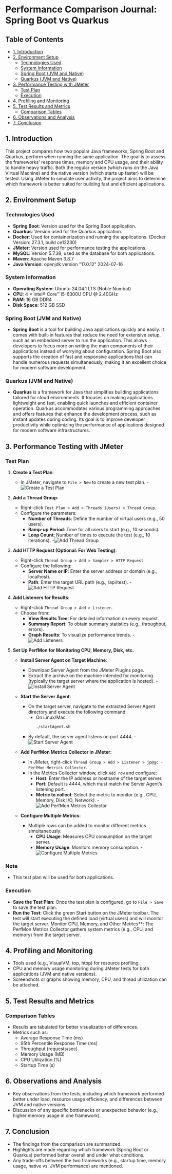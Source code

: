 # Performance Comparison Journal: Spring Boot vs Quarkus

## Table of Contents
- [1. Introduction](#1-introduction)
- [2. Environment Setup](#2-environment-setup)
  - [Technologies Used](#technologies-used)
  - [System Information](#system-information)
  - [Spring Boot (JVM and Native)](#spring-boot-jvm-and-native)
  - [Quarkus (JVM and Native)](#quarkus-jvm-and-native)
- [3. Performance Testing with JMeter](#3-performance-testing-with-jmeter)
  - [Test Plan](#test-plan)
  - [Execution](#execution)
- [4. Profiling and Monitoring](#4-profiling-and-monitoring)
- [5. Test Results and Metrics](#5-test-results-and-metrics)
  - [Comparison Tables](#comparison-tables)
- [6. Observations and Analysis](#6-observations-and-analysis)
- [7. Conclusion](#7-conclusion)

## 1. Introduction
This project compares how two popular Java frameworks, Spring Boot and Quarkus, perform when running the same application. The goal is to assess the frameworks' response times, memory and CPU usage, and their ability to handle heavy traffic. Both the regular version (which runs on the Java Virtual Machine) and the native version (which starts up faster) will be tested. Using JMeter to simulate user activity, the project aims to determine which framework is better suited for building fast and efficient applications.

## 2. Environment Setup

### Technologies Used
- **Spring Boot**: Version used for the Spring Boot application.
- **Quarkus**: Version used for the Quarkus application.
- **Docker**: Used for containerization and running the applications. (Docker Version: 27.3.1, build ce12230)
- **JMeter**: Version used for performance testing the applications.
- **MySQL**: Version 5.7.38, used as the database for both applications.
- **Maven**: Apache Maven 3.8.7
- **Java Version**: openjdk version "17.0.12" 2024-07-16

### System Information
- **Operating System**: Ubuntu 24.04.1 LTS (Noble Numbat)
- **CPU**: 4 × Intel® Core™ i5-6300U CPU @ 2.40GHz
- **RAM**: 16 GB DDR4
- **Disk Space**: 512 GB SSD

### Spring Boot (JVM and Native)
- **Spring Boot** is a tool for building Java applications quickly and easily. It comes with built-in features that reduce the need for extensive setup, such as an embedded server to run the application. This allows developers to focus more on writing the main components of their applications instead of worrying about configuration. Spring Boot also supports the creation of fast and responsive applications that can handle numerous requests simultaneously, making it an excellent choice for modern software development.

### Quarkus (JVM and Native)
- **Quarkus** is a framework for Java that simplifies building applications tailored for cloud environments. It focuses on making applications lightweight and fast, enabling quick launches and efficient container operation. Quarkus accommodates various programming approaches and offers features that enhance the development process, such as instant updates during coding. Its goal is to improve developer productivity while optimizing the performance of applications designed for modern software infrastructures.

## 3. Performance Testing with JMeter

### Test Plan
1. **Create a Test Plan**:
   - In JMeter, navigate to `File > New` to create a new test plan.
   -![Create a Test Plan](path/to/create_test_plan_screenshot.png)

2. **Add a Thread Group**:
   - Right-click `Test Plan > Add > Threads (Users) > Thread Group`.
   - Configure the parameters:
     - **Number of Threads**: Define the number of virtual users (e.g., 50 users).
     - **Ramp-up Period**: Time for all users to start (e.g., 10 seconds).
     - **Loop Count**: Number of times to execute the test (e.g., 10 iterations).
   -![Add Thread Group](path/to/add_thread_group_screenshot.png)

3. **Add HTTP Request (Optional: For Web Testing)**:
   - Right-click `Thread Group > Add > Sampler > HTTP Request`.
   - Configure the following:
     - **Server Name or IP**: Enter the server address or domain (e.g., localhost).
     - **Path**: Enter the target URL path (e.g., /api/test).
   -![Add HTTP Request](path/to/add_http_request_screenshot.png)

4. **Add Listeners for Results**:
   - Right-click `Thread Group > Add > Listener`.
   - Choose from:
     - **View Results Tree**: For detailed information on every request.
     - **Summary Report**: To obtain summary statistics (e.g., throughput, errors).
     - **Graph Results**: To visualize performance trends.
   -![Add Listeners](path/to/add_listeners_screenshot.png)

5. **Set Up PerfMon for Monitoring CPU, Memory, Disk, etc.**
   - **Install Server Agent on Target Machine**:
     - Download Server Agent from the JMeter Plugins page.
     - Extract the archive on the machine intended for monitoring (typically the target server where the application is hosted).
     -![Install Server Agent](path/to/install_server_agent_screenshot.png)

   - **Start the Server Agent**:
     - On the target server, navigate to the extracted Server Agent directory and execute the following command:
       - On Linux/Mac:
         ```bash
         ./startAgent.sh
         ```
     - By default, the server agent listens on port 4444.
     -![Start Server Agent](path/to/start_server_agent_screenshot.png)

   - **Add PerfMon Metrics Collector in JMeter**:
     - In JMeter, right-click `Thread Group > Add > Listener > jp@gc - PerfMon Metrics Collector`.
     - In the Metrics Collector window, click `Add row` and configure:
       - **Host**: Enter the IP address or hostname of the target server.
       - **Port**: Default is 4444, which must match the Server Agent’s listening port.
       - **Metric to collect**: Select the metric to monitor (e.g., CPU, Memory, Disk I/O, Network).
     -![Add PerfMon Metrics Collector](path/to/add_perfmon_metrics_collector_screenshot.png)

   - **Configure Multiple Metrics**:
     - Multiple rows can be added to monitor different metrics simultaneously:
       - **CPU Usage**: Measures CPU consumption on the target server.
       - **Memory Usage**: Monitors memory consumption.
     -![Configure Multiple Metrics](path/to/configure_multiple_metrics_screenshot.png)

### Note
- This test plan will be used for both applications.

### Execution
- **Save the Test Plan**: Once the test plan is configured, go to `File > Save` to save the test plan.
- **Run the Test**: Click the green Start button on the JMeter toolbar. The test will start executing the defined load (virtual users) and will monitor the target server.
Monitor CPU, Memory, and Other Metrics**: The PerfMon Metrics Collector gathers system metrics (e.g., CPU, and memory) from the target server.


## 4. Profiling and Monitoring
- Tools used (e.g., VisualVM, top, htop) for resource profiling.
- CPU and memory usage monitoring during JMeter tests for both applications (JVM and native versions).
- Screenshots or graphs showing memory, CPU, and thread utilization can be attached.

## 5. Test Results and Metrics

### Comparison Tables
- Results are tabulated for better visualization of differences.
- Metrics such as:
  - Average Response Time (ms)
  - 95th Percentile Response Time (ms)
  - Throughput (requests/sec)
  - Memory Usage (MB)
  - CPU Utilization (%)
  - Startup Time (s)

## 6. Observations and Analysis
- Key observations from the tests, including which framework performed better under load, resource usage efficiency, and differences between JVM and native versions.
- Discussion of any specific bottlenecks or unexpected behavior (e.g., higher memory usage in one framework).

## 7. Conclusion
- The findings from the comparison are summarized.
- Highlights are made regarding which framework (Spring Boot or Quarkus) performed better overall and under what conditions.
- Any trade-offs between the two frameworks (e.g., startup time, memory usage, native vs. JVM performance) are mentioned.
